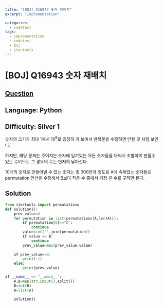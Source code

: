```yaml
---
title: "[BOJ] Q16943 숫자 재배치"
excerpt: "Implementation"

categories:
  - codetest
tags:
  - implementation
  - codetest
  - boj
  - itertools
---
```

# [BOJ] Q16943 숫자 재배치
## [Question](https://www.acmicpc.net/problem/16943)
## Language: Python
## Difficulty: Silver 1

숫자의 크기가 최대 1에서 10<sup>9</sup>로 굉장히 커 보여서 반복문을 수행하면 안될 것 처럼 보인다.

하지만, 해당 문제는 주어지는 숫자에 담겨있는 모든 숫자들을 다써서 조합하여 만들수 있는 수이므로 그 경우의 수는 현저히 낮아진다.

10개의 숫자로 만들어낼 수 있는 숫자는 총 300만개 정도로 A에 속해있는 숫자들로 permutation 연산을 수행해서 B보다 작은 수 중에서 가장 큰 수를 구하면 된다.


## Solution

```python
from itertools import permutations
def solution():
    prev_value=0
    for permutation in list(permutations(A,len(A))):
        if permutation[0]=="0":
            continue
        value=int("".join(permutation)) 
        if value >= B:
            continue
        prev_value=max(prev_value,value)
        
    if prev_value==0:
        print(-1)
    else:
        print(prev_value)

if __name__ == "__main__":
    A,B=map(str,input().split())
    B=int(B)
    A=list(A)

    solution()
```
